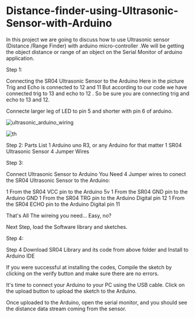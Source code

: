 # Distance-finder-using-Ultrasonic-Sensor-with-Arduino
In this project we are going to discuss how to use Ultrasonic sensor  (Distance /Range Finder) with arduino micro-controller .We will be getting the object distance or range of an object on the Serial Monitor of arduino application.

Step 1:

Connecting the SR04 Ultrasonic Sensor to the Arduino
Here in the picture Trig and Echo is connected to 12 and 11 But according to our code we have connected trig to 13 and echo to 12 .
So be sure you are connecting trig and echo to 13 and 12.

Connecte larger leg of LED to pin 5 and shorter with pin 6 of arduino.

![ultrasonic_arduino_wiring](https://user-images.githubusercontent.com/39452340/46581930-be672480-ca5d-11e8-8706-2b24c421e3b8.png)

![th](https://user-images.githubusercontent.com/39452340/46582129-f7a09400-ca5f-11e8-8ba2-3b5ab4a3eb44.jpg)


Step 2: Parts List
1               Arduino uno R3, or any Arduino for that matter
1               SR04 Ultrasonic Sensor
4               Jumper Wires


Step 3:

Connect Ultrasonic Sensor to Arduino
You Need 4 Jumper wires to conect the SR04 Ultrasonic Sensor to the Arduino:

1  From the SR04  VCC pin to the Arduino 5v
1 From the SR04  GND pin to the Arduino GND
1 From the SR04  TRG pin to the Arduino Digital pin 12
1 From the SR04  ECHO pin to the Arduino Digital pin 11


That's All The wireing you need... Easy,  no?

Next Step, load the Software library and sketches.

Step 4:

Step 4 Download SR04 Library and its code from above folder and Install to Arduino IDE
 

If you were successful at installing the codes,  Compile the sketch  by clicking on the verify button and make sure there are no errors.

It's time to connect your Arduino to your PC using the USB cable.  Click on the upload button  to upload the sketch to the Arduino.

Once uploaded to the Arduino, open the serial monitor, and you should see the distance  data stream   coming from the sensor.
